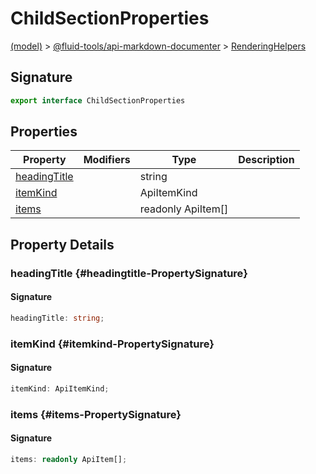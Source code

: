 
# ChildSectionProperties

[(model)](./index) &gt; [@fluid-tools/api-markdown-documenter](./api-markdown-documenter) &gt; [RenderingHelpers](./api-markdown-documenter/renderinghelpers-namespace)

## Signature

```typescript
export interface ChildSectionProperties 
```

## Properties

|  Property | Modifiers | Type | Description |
|  --- | --- | --- | --- |
|  [headingTitle](./api-markdown-documenter/renderinghelpers/childsectionproperties-interface#headingtitle-PropertySignature) |  | string |  |
|  [itemKind](./api-markdown-documenter/renderinghelpers/childsectionproperties-interface#itemkind-PropertySignature) |  | ApiItemKind |  |
|  [items](./api-markdown-documenter/renderinghelpers/childsectionproperties-interface#items-PropertySignature) |  | readonly ApiItem\[\] |  |

## Property Details

### headingTitle {#headingtitle-PropertySignature}

#### Signature

```typescript
headingTitle: string;
```

### itemKind {#itemkind-PropertySignature}

#### Signature

```typescript
itemKind: ApiItemKind;
```

### items {#items-PropertySignature}

#### Signature

```typescript
items: readonly ApiItem[];
```
